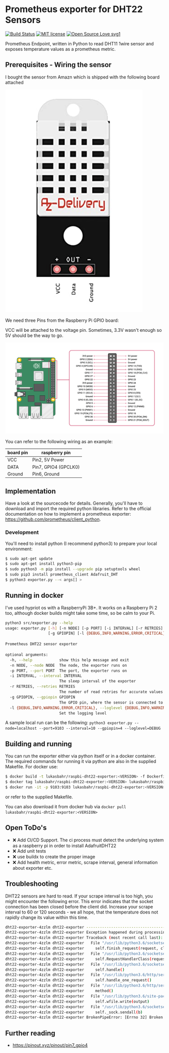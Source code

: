 # Prometheus exporter for DHT22 Sensors 

[![Build Status](https://ci.devopoly.de/api/badges/lukibahr/raspbi-temperature-exporter/status.svg)](https://ci.devopoly.de/lukibahr/raspbi-temperature-exporter) [![MIT license](https://img.shields.io/badge/License-MIT-blue.svg)](https://lbesson.mit-license.org/) [![Open Source Love svg1](https://badges.frapsoft.com/os/v1/open-source.svg?v=103)](https://github.com/ellerbrock/open-source-badges/)

Prometheus Endpoint, written in Python to read DHT11 1wire sensor and exposes temperature values as a prometheus metric.

## Prerequisites - Wiring the sensor

I bought the sensor from Amazn which is shipped with the following board attached

![image](docs/sensor-board.png )

We need three Pins from the Raspberry Pi GPIO board:

VCC will be attached to the voltage pin. Sometimes, 3.3V wasn't enough so 5V should be the way to go.

![image](docs/GPIO-Pinout-Diagram-2.png)

You can refer to the following wiring as an example:

| board pin | raspberry pin |
|---|---|
|VCC|Pin2, 5V Power|
|DATA|Pin7, GPIO4 (GPCLK0)|
|Ground|Pin6, Ground|

## Implementation

Have a look at the sourcecode for details. Generally, you'll have to download and import the required python libraries.
Refer to the official documentation on how to implement a prometheus exporter: https://github.com/prometheus/client_python.

### Development

You'll need to install python (I recommend python3) to prepare your local environment: 

```bash
$ sudo apt-get update
$ sudo apt-get install python3-pip
$ sudo python3 -m pip install --upgrade pip setuptools wheel
$ sudo pip3 install prometheus_client Adafruit_DHT
$ python3 exporter.py --< args[] >
```

## Running in docker

I've used hypriot os with a RaspberryPi 3B+. It works on a Raspberry Pi 2 too, although docker builds might take some time, so be calm to your Pi.

```bash
python3 src/exporter.py --help
usage: exporter.py [-h] [-n NODE] [-p PORT] [-i INTERVAL] [-r RETRIES]
                   [-g GPIOPIN] [-l {DEBUG,INFO,WARNING,ERROR,CRITICAL}]

Prometheus DHT22 sensor exporter

optional arguments:
  -h, --help            show this help message and exit
  -n NODE, --node NODE  The node, the exporter runs on
  -p PORT, --port PORT  The port, the exporter runs on
  -i INTERVAL, --interval INTERVAL
                        The sleep interval of the exporter
  -r RETRIES, --retries RETRIES
                        The number of read retries for accurate values
  -g GPIOPIN, --gpiopin GPIOPIN
                        The GPIO pin, where the sensor is connected to
  -l {DEBUG,INFO,WARNING,ERROR,CRITICAL}, --loglevel {DEBUG,INFO,WARNING,ERROR,CRITICAL}
                        Set the logging level
```

A sample local run can be the following: `python3 exporter.py --node=localhost --port=9103 --interval=10 --gpiopin=4 --loglevel=DEBUG`

## Building and running

You can run the exporter either via python itself or in a docker container. The required commands for running it via python are 
also in the supplied Makefile. For docker use:

```bash
$ docker build -t lukasbahr/raspbi-dht22-exporter:<VERSION> -f Dockerfile .
$ docker tag lukasbahr/raspbi-dht22-exporter:<VERSION> lukasbahr/raspbi-dht22-exporter:<VERSION>
$ docker run -it -p 9103:9103 lukasbahr/raspbi-dht22-exporter:<VERSION>
```

or refer to the supplied Makefile.

You can also download it from docker hub via `docker pull lukasbahr/raspbi-dht22-exporter:<VERSION>`

## Open ToDo's

- :x: Add CI/CD Support. The ci process must detect the underlying system as a raspberry pi in order to install AdafruitDHT22
- :x: Add unit tests
- :x: use buildx to create the proper image
- :x: Add health metric, error metric, scrape interval, general information about exporter etc.

## Troubleshooting

DHT22 sensors are hard to read. If your scrape interval is too high, you might encounter the following error. This error indicates that the socket connection has been closed before the client did. Increase your scrape interval to 60 or 120 seconds - we all hope, that the temperature does not rapidly change its value within this time.

```bash
dht22-exporter-4zzlm dht22-exporter ----------------------------------------
dht22-exporter-4zzlm dht22-exporter Exception happened during processing of request from ('10.42.2.74', 36426)
dht22-exporter-4zzlm dht22-exporter Traceback (most recent call last):
dht22-exporter-4zzlm dht22-exporter   File "/usr/lib/python3.6/socketserver.py", line 654, in process_request_thread
dht22-exporter-4zzlm dht22-exporter     self.finish_request(request, client_address)
dht22-exporter-4zzlm dht22-exporter   File "/usr/lib/python3.6/socketserver.py", line 364, in finish_request
dht22-exporter-4zzlm dht22-exporter     self.RequestHandlerClass(request, client_address, self)
dht22-exporter-4zzlm dht22-exporter   File "/usr/lib/python3.6/socketserver.py", line 724, in __init__
dht22-exporter-4zzlm dht22-exporter     self.handle()
dht22-exporter-4zzlm dht22-exporter   File "/usr/lib/python3.6/http/server.py", line 418, in handle
dht22-exporter-4zzlm dht22-exporter     self.handle_one_request()
dht22-exporter-4zzlm dht22-exporter   File "/usr/lib/python3.6/http/server.py", line 406, in handle_one_request
dht22-exporter-4zzlm dht22-exporter     method()
dht22-exporter-4zzlm dht22-exporter   File "/usr/lib/python3.6/site-packages/prometheus_client/exposition.py", line 159, in do_GET
dht22-exporter-4zzlm dht22-exporter     self.wfile.write(output)
dht22-exporter-4zzlm dht22-exporter   File "/usr/lib/python3.6/socketserver.py", line 803, in write
dht22-exporter-4zzlm dht22-exporter     self._sock.sendall(b)
dht22-exporter-4zzlm dht22-exporter BrokenPipeError: [Errno 32] Broken pipe
```

## Further reading

- https://pinout.xyz/pinout/pin7_gpio4
